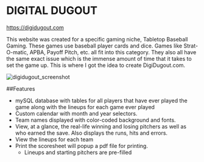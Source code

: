 # DIGITAL DUGOUT

https://digidugout.com

This website was created for a specific gaming niche, Tabletop Baseball Gaming.  These games use baseball player cards and dice. Games like Strat-O-matic, APBA, Payoff Pitch, etc. all fit into this category. They also all have the same exact issue which is the immense amount of time that it takes to set the game up. This is where I got the idea to create DigiDugout.com.

![digidugout_screenshot](https://user-images.githubusercontent.com/5834000/128247065-9d57b0c3-664e-4822-b341-6fb680a71375.JPG)

##Features

* mySQL database with tables for all players that have ever played the game along with the lineups for each game ever played
* Custom calendar with month and year selectors.
* Team names displayed with color-coded background and fonts.
* View, at a glance, the real-life winning and losing pitchers as well as who earned the save. Also displays the runs, hits and errors.
* View the lineups for each team
* Print the scoresheet will popup a pdf file for printing.
  * Lineups and starting pitchers are pre-filled

